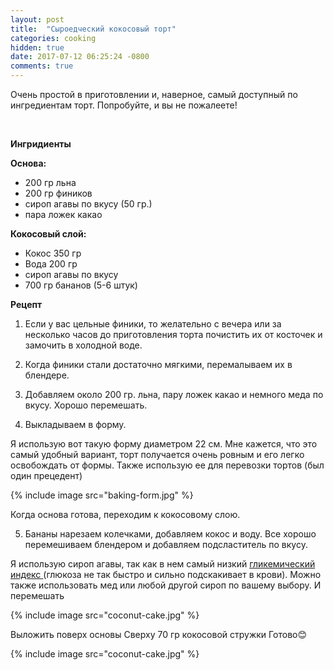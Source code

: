 ```yaml
---
layout: post
title:  "Сыроедческий кокосовый торт"
categories: cooking
hidden: true
date: 2017-07-12 06:25:24 -0800
comments: true 
---
```

Очень простой в приготовлении и, наверное, самый доступный по ингредиентам торт. 
Попробуйте, и вы не пожалеете!

<!--separate--> 

**Ингридиенты**

**Основа:**
* 200 гр льна
* 200 гр фиников
* сироп агавы по вкусу (50 гр.)
* пара ложек какао

**Кокосовый слой:**
* Кокос 350 гр
* Вода 200 гр
* сироп агавы по вкусу
* 700 гр бананов (5-6 штук)

**Рецепт**



1. Если у вас цельные финики, то желательно с вечера или за несколько часов до приготовления торта почистить их от косточек и замочить в холодной воде. 

2. Когда финики стали достаточно мягкими, перемалываем их в блендере.

3. Добавляем около 200 гр. льна, пару ложек какао и немного меда по вкусу. Хорошо перемешать.

4. Выкладываем в форму. 

Я использую вот такую форму диаметром 22 см. Мне кажется, что это самый удобный вариант, торт получается очень ровным и его легко освобождать от формы. Также использую ее для перевозки тортов (был один прецедент)

{% include image src="baking-form.jpg" %}

Когда основа готова, переходим к кокосовому слою. 

5. Бананы нарезаем колечками, добавляем кокос и воду. Все хорошо перемешиваем блендером и добавляем подсластитель по вкусу. 

Я использую сироп агавы, так как в нем самый низкий  <a href="http://sportwiki.to/%D0%93%D0%BB%D0%B8%D0%BA%D0%B5%D0%BC%D0%B8%D1%87%D0%B5%D1%81%D0%BA%D0%B8%D0%B9_%D0%B8%D0%BD%D0%B4%D0%B5%D0%BA%D1%81" target="_blank">гликемический индекс </a> (глюкоза не так быстро и сильно подскакивает в крови). Можно также использовать мед или любой другой сироп по вашему выбору.
И перемешать


{% include image src="coconut-cake.jpg" %}



Выложить поверх основы
Сверху 70 гр кокосовой стружки
Готово😊

{% include image src="coconut-cake.jpg" %}
